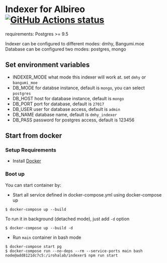 # Indexer for Albireo [![GitHub Actions status](https://github.com/irohalab/indexer/workflows/lint-and-unit-test/badge.svg)](https://github.com/irohalab/indexer)

requirements: Postgres >= 9.5

Indexer can be configured to different modes: dmhy, Bangumi.moe
Database can be configured two modes: postgres, mongo

## Set environment variables

- INDEXER_MODE what mode this indexer will work at. set `dmhy` or `bangumi_moe`
- DB_MODE for databse instance, default is `mongo`, you can select `postgres`
- DB_HOST host for database instance, default is `mongo`
- DB_PORT port for database, default is `27017`
- DB_USER user for database access, default is `admin`
- DB_NAME database name, default is `dmhy_indexer`
- DB_PASS password for postgres access, default is 123456

## Start from docker

### Setup Requirements

* Install [Docker](https://www.docker.com/community-edition#/download)

### Boot up

You can start container by:

- Start all service defined in docker-compose.yml using docker-compose up

```
$ docker-compose up --build
```
To run it in background (detached mode), just add `-d` option
```
$ docker-compose up --build -d
```

- Run `main` container in bash mode

```
$ docker-compose start pg
$ docker-compose run --no-deps --rm --service-ports main bash
node@add8121dc7c5:/irohalab/indexer$ npm run start
```
